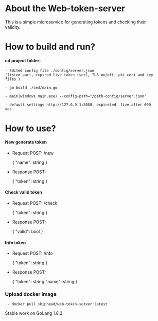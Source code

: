 # About the Web-token-server

This is a simple microservice for generating tokens and checking their validity.

# How to build and run?

#### cd project folder:

    - Edited config file ./config/server.json 
    (listen port, expired live token (sec), TLS on/off, pki cert and key files )
    
    - go build ./cmd/main.go
     
    - main(windows main.exe) --config-path="/path-config/server.json"
     
    - default settings http://127.0.0.1:8080, expireted  live after 600 sec

# How to use?

#### New generate token


  - Request POST: /new

    {
       "name": string
    }

  
  - Response POST:

    {
       "token": string
    }


#### Check valid token

  
  - Request POST: /check
     
    {
       "token": string
    }

  
  - Response POST:

    {
       "valid": bool
    }

#### Info token


  - Request POST: /info

     {
        "token": string
     }


  - Response POST:

     {
       "token": string
       "name": string
     }


### Upload docker image

     - docker pull skiphead/web-token-server:latest

Stable work on GoLang 1.8.3

